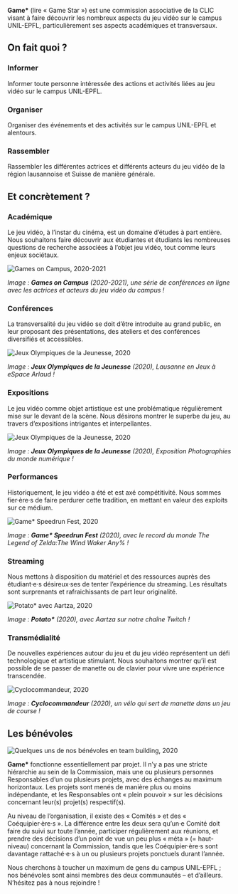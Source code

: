 **Game\*** (lire « Game Star ») est une commission associative de la CLIC visant à faire découvrir les nombreux aspects du jeu vidéo sur le campus UNIL-EPFL, particulièrement ses aspects académiques et transversaux.

## On fait quoi ?
### Informer
Informer toute personne intéressée des actions et activités liées au jeu vidéo sur le campus UNIL-EPFL.

### Organiser
Organiser des événements et des activités sur le campus UNIL-EPFL et alentours.

### Rassembler
Rassembler les différentes actrices et différents acteurs du jeu vidéo de la région lausannoise et Suisse de manière générale.

## Et concrètement ?
### Académique
Le jeu vidéo, à l’instar du cinéma, est un domaine d’études à part entière. Nous souhaitons faire découvrir aux étudiantes et étudiants les nombreuses questions de recherche associées à l’objet jeu vidéo, tout comme leurs enjeux sociétaux.

![Games on Campus, 2020-2021](https://sibyll.in/clicgamestar/wp-content/uploads/2021/02/131010744_238167394320253_3820882277379658651_o1-1024x576.jpg)

*Image : **Games on Campus** (2020-2021), une série de conférences en ligne avec les actrices et acteurs du jeu vidéo du campus !*

### Conférences
La transversalité du jeu vidéo se doit d’être introduite au grand public, en leur proposant des présentations, des ateliers et des conférences diversifiés et accessibles.

![Jeux Olympiques de la Jeunesse, 2020](https://sibyll.in/clicgamestar/wp-content/uploads/2021/02/82747212_135867911216869_471266918641172480_o1-1024x767.jpg)

*Image : **Jeux Olympiques de la Jeunesse** (2020), Lausanne en Jeux à eSpace Arlaud !*

### Expositions
Le jeu vidéo comme objet artistique est une problématique régulièrement mise sur le devant de la scène. Nous désirons montrer le superbe du jeu, au travers d’expositions intrigantes et interpellantes.

![Jeux Olympiques de la Jeunesse, 2020](https://sibyll.in/clicgamestar/wp-content/uploads/2021/02/82773541_135197461283914_615824423924006912_o1-1024x767.jpg)

*Image : **Jeux Olympiques de la Jeunesse** (2020), Exposition Photographies du monde numérique !*

### Performances
Historiquement, le jeu vidéo a été et est axé compétitivité. Nous sommes fier·ère·s de faire perdurer cette tradition, en mettant en valeur des exploits sur ce médium.

![Game\* Speedrun Fest, 2020](https://sibyll.in/clicgamestar/wp-content/uploads/2021/02/104846517_182793366524323_1551255986656477328_o1-1024x768.jpg)

*Image : **Game\* Speedrun Fest** (2020), avec le record du monde The Legend of Zelda:The Wind Waker Any% !*

### Streaming
Nous mettons à disposition du matériel et des ressources auprès des étudiant·e·s désireux·ses de tenter l’expérience du streaming. Les résultats sont surprenants et rafraichissants de part leur originalité.

![Potato\* avec Aartza, 2020](https://sibyll.in/clicgamestar/wp-content/uploads/2021/02/127086408_225789682224691_6470239623761135484_o1-1024x576.png)

*Image : **Potato\*** (2020), avec Aartza sur notre chaîne Twitch !*

### Transmédialité
De nouvelles expériences autour du jeu et du jeu vidéo représentent un défi technologique et artistique stimulant. Nous souhaitons montrer qu’il est possible de se passer de manette ou de clavier pour vivre une expérience transcendée.

![Cyclocommandeur, 2020](https://sibyll.in/clicgamestar/wp-content/uploads/2021/02/122051611_214219776715015_3608378395589073731_o1-1024x683.jpg)

*Image : **Cyclocommandeur** (2020), un vélo qui sert de manette dans un jeu de course !*

## Les bénévoles
![Quelques uns de nos bénévoles en team building, 2020](https://sibyll.in/clicgamestar/wp-content/uploads/2021/02/image-1024x512.png)

**Game\*** fonctionne essentiellement par projet. Il n’y a pas une stricte hiérarchie au sein de la Commission, mais une ou plusieurs personnes Responsables d’un ou plusieurs projets, avec des échanges au maximum horizontaux. Les projets sont menés de manière plus ou moins indépendante, et les Responsables ont « plein pouvoir » sur les décisions concernant leur(s) projet(s) respectif(s).

Au niveau de l’organisation, il existe des « Comités » et des « Coéquipier·ère·s ». La différence entre les deux sera qu’un·e Comité doit faire du suivi sur toute l’année, participer régulièrement aux réunions, et prendre des décisions d’un point de vue un peu plus « méta » (= haut-niveau) concernant la Commission, tandis que les Coéquipier·ère·s sont davantage rattaché·e·s à un ou plusieurs projets ponctuels durant l’année.

Nous cherchons à toucher un maximum de gens du campus UNIL-EPFL ; nos bénévoles sont ainsi membres des deux communautés – et d’ailleurs. N’hésitez pas à nous rejoindre !

